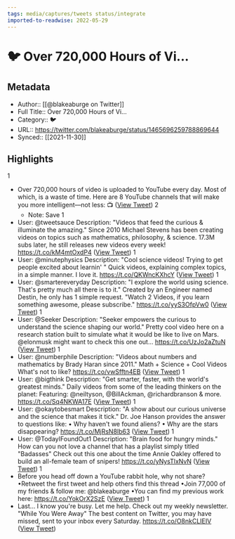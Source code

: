 ```yaml
---
tags: media/captures/tweets status/integrate
imported-to-readwise: 2022-05-29
---
```

# 🐦 Over 720,000 Hours of Vi...

## Metadata
- Author:: [[@blakeaburge on Twitter]]
- Full Title:: Over 720,000 Hours of Vi...
- Category:: 🐦
- URL:: https://twitter.com/blakeaburge/status/1465696259788869644
- Synced:: [[2021-11-30]]

## Highlights
1
- Over 720,000 hours of video is uploaded to YouTube every day.
  Most of which, is a waste of time.
  Here are 8 YouTube channels that will make you more intelligent––not less: 📺 ([View Tweet](https://twitter.com/blakeaburge/status/1465696259788869644))
2
    - Note: Save
1
- User: @tweetsauce 
  Description: "Videos that feed the curious & illuminate the amazing."
  Since 2010 Michael Stevens has been creating videos on topics such as mathematics, philosophy, & science.
  17.3M subs later, he still releases new videos every week!
  https://t.co/kM4mtOxdP4 ([View Tweet](https://twitter.com/blakeaburge/status/1465696261051281423))
1
- User: @minutephysics
  Description: "Cool science videos! Trying to get people excited about learnin' "
  Quick videos, explaining complex topics, in a simple manner. I love it.
  https://t.co/QKWncKXhcY ([View Tweet](https://twitter.com/blakeaburge/status/1465696262464819210))
1
- User: @smartereveryday 
  Description: "I explore the world using science. That's pretty much all there is to it."
  Created by an Engineer named Destin, he only has 1 simple request.
  "Watch 2 Videos, if you learn something awesome, please subscribe."
  https://t.co/yyS3OfpVw0 ([View Tweet](https://twitter.com/blakeaburge/status/1465696263836340228))
1
- User: @Seeker
  Description: "Seeker empowers the curious to understand the science shaping our world."
  Pretty cool video here on a research station built to simulate what it would be like to live on Mars. @elonmusk might want to check this one out...
  https://t.co/UzJo2aZtuN ([View Tweet](https://twitter.com/blakeaburge/status/1465696265363099657))
1
- User: @numberphile 
  Description: "Videos about numbers and mathematics by Brady Haran since 2011."
  Math + Science + Cool Videos 
  What's not to like?
  https://t.co/vwSfftn4EB ([View Tweet](https://twitter.com/blakeaburge/status/1465696266868834320))
1
- User: @bigthink
  Description: "Get smarter, faster, with the world's greatest minds."
  Daily videos from some of the leading thinkers on the planet:
  Featuring: @neiltyson, @BillAckman, @richardbranson & more.
  https://t.co/Sq4NKWA17E ([View Tweet](https://twitter.com/blakeaburge/status/1465696268206804993))
1
- User: @okaytobesmart 
  Description: "A show about our curious universe and the science that makes it tick."
  Dr. Joe Hanson provides the answer to questions like:
  • Why haven't we found aliens?
  • Why are the stars disappearing?
  https://t.co/MjRsN8lb63 ([View Tweet](https://twitter.com/blakeaburge/status/1465696269804838918))
1
- User: @TodayIFoundOut1
  Description: "Brain food for hungry minds."
  How can you not love a channel that has a playlist simply titled "Badasses"
  Check out this one about the time Annie Oakley offered to build an all-female team of snipers!
  https://t.co/yNysTlxNvN ([View Tweet](https://twitter.com/blakeaburge/status/1465696271323131905))
1
- Before you head off down a YouTube rabbit hole, why not share?
  •Retweet the first tweet and help others find this thread 
  •Join 77,000 of my friends & follow me: @blakeaburge
  •You can find my previous work here:
  https://t.co/YokOrX2SzE ([View Tweet](https://twitter.com/blakeaburge/status/1465696272979947520))
1
- Last... I know you're busy.
  Let me help. 
  Check out my weekly newsletter. "While You Were Away"
  The best content on Twitter, you may have missed, sent to your inbox every Saturday. 
  https://t.co/O8nkCLIEIV ([View Tweet](https://twitter.com/blakeaburge/status/1465696274565386252))
